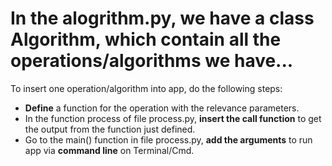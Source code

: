 # In the alogrithm.py, we have a class Algorithm, which contain all the operations/algorithms we have...

To insert one operation/algorithm into app, do the following steps:

-  **Define** a function for the operation with the relevance parameters.
- In the function process of file process.py, **insert the call function** to get the output from the function just defined.
- Go to the main() function in file process.py, **add the arguments** to run app via **command line** on Terminal/Cmd.
